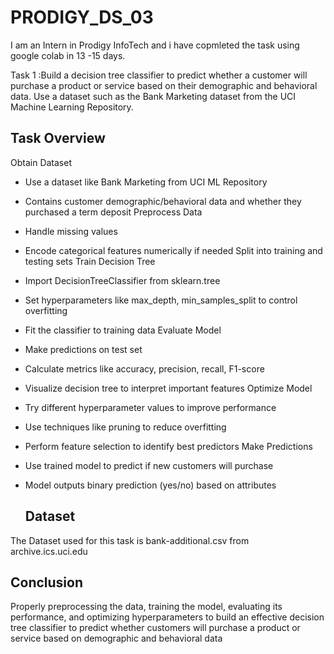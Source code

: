# PRODIGY_DS_03
I am an Intern in Prodigy InfoTech and i have copmleted the task using google colab  in 13 -15 days. 

Task 1 :Build a decision tree classifier to predict whether a customer will purchase a product or service based on their demographic and behavioral data. Use a dataset such as the Bank Marketing dataset from the UCI Machine Learning Repository.

## Task Overview
Obtain Dataset
- Use a dataset like Bank Marketing from UCI ML Repository
- Contains customer demographic/behavioral data and whether they purchased a term deposit
Preprocess Data
- Handle missing values 
- Encode categorical features numerically if needed
  Split into training and testing sets
 Train Decision Tree
- Import DecisionTreeClassifier from sklearn.tree
- Set hyperparameters like max_depth, min_samples_split to control overfitting
- Fit the classifier to training data
Evaluate Model
- Make predictions on test set
- Calculate metrics like accuracy, precision, recall, F1-score
- Visualize decision tree to interpret important features
Optimize Model
- Try different hyperparameter values to improve performance
- Use techniques like pruning to reduce overfitting
- Perform feature selection to identify best predictors
Make Predictions
- Use trained model to predict if new customers will purchase
- Model outputs binary prediction (yes/no) based on attributes

  ## Dataset
The Dataset used for this task is bank-additional.csv from archive.ics.uci.edu

## Conclusion
 Properly preprocessing the data, training the model, evaluating its performance, and optimizing hyperparameters to build an effective decision tree classifier to predict whether customers will purchase a product or service based on demographic and behavioral data
